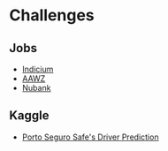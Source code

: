 # Challenges

## Jobs
- [Indicium](https://github.com/brunocampos01/challenges/tree/master/indicium)
- [AAWZ]()
- [Nubank]()

## Kaggle
- [Porto Seguro Safe's Driver Prediction](https://github.com/brunocampos01/porto-seguro-safe-driver-prediction)
